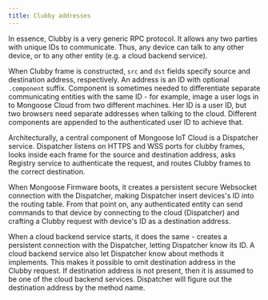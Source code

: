 ```yaml
---
title: Clubby addresses
---
```


In essence, Clubby is a very generic RPC protocol. It allows any two parties
with unique IDs to communicate. Thus, any device can talk to any
other device, or to any other entity (e.g. a cloud backend service).

When Clubby frame is constructed, `src` and `dst` fields specify source
and destination address, respectively. An address is an ID with
optional `.component` suffix. Component is sometimes needed to differentiate
separate communicating entities with the same ID - for example, image a user
logs in to Mongoose Cloud from two different machines. Her ID is a user ID,
but two browsers need separate addresses when talking to the cloud. Different
components are appended to the authenticated user ID to achieve that.

Architecturally, a central component of Mongoose IoT Cloud is a Dispatcher
service. Dispatcher listens on HTTPS and WSS ports for clubby frames,
looks inside each frame for the source and destination address,
asks Registry service to authenticate the request, and routes Clubby frames
to the correct destination.

When Mongoose Firmware boots, it creates a persistent secure Websocket
connection with the Dispatcher, making Dispatcher insert devices's ID
into the routing table. From that point on, any authenticated entity
can send commands to that device by connecting to the cloud (Dispatcher) and
crafting a Clubby request with device's ID as a destination address.

When a cloud backend service starts, it does the same - creates a persistent
connection with the Dispatcher, letting Dispatcher know its ID. A cloud
backend service also let Dispatcher know about methods it implements.
This makes it possible to omit destination address in the Clubby request.
If destination address is not present, then it is assumed to be one of the
cloud backend services. Dispatcher will figure out the destination address
by the method name.
